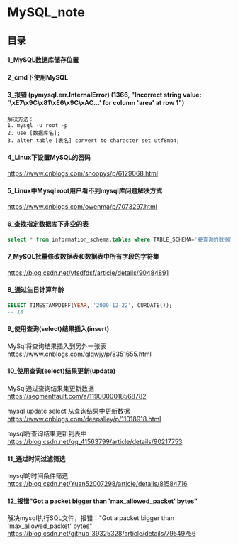 # MySQL_note

## 目录

#### 1_MySQL数据库储存位置

#### 2_cmd下使用MySQL

#### 3_报错 (pymysql.err.InternalError) (1366, "Incorrect string value: '\\xE7\\x9C\\x81\\xE6\\x9C\\xAC...' for column 'area' at row 1")
```
解决方法：
1. mysql -u root -p
2. use [数据库名];
3. alter table [表名] convert to character set utf8mb4;
```

#### 4_Linux下设置MySQL的密码

https://www.cnblogs.com/snoopys/p/6129068.html

#### 5_Linux中Mysql root用户看不到mysql库问题解决方式

https://www.cnblogs.com/owenma/p/7073297.html

#### 6_查找指定数据库下非空的表
```sql
select * from information_schema.tables where TABLE_SCHEMA='要查询的数据库' and table_rows>0;
```

#### 7_MySQL批量修改数据表和数据表中所有字段的字符集

https://blog.csdn.net/vfsdfdsf/article/details/90484891

#### 8_通过生日计算年龄
```sql
SELECT TIMESTAMPDIFF(YEAR, '2000-12-22', CURDATE());
-- 18
```

#### 9_使用查询(select)结果插入(insert)

MySql将查询结果插入到另外一张表 https://www.cnblogs.com/qlqwjy/p/8351655.html

#### 10_使用查询(select)结果更新(update)

MySql通过查询结果集更新数据 https://segmentfault.com/a/1190000018568782

mysql update select 从查询结果中更新数据 https://www.cnblogs.com/deepalley/p/11018918.html

mysql将查询结果更新到表中 https://blog.csdn.net/qq_41563799/article/details/90217753

#### 11_通过时间过滤筛选

mysql的时间条件筛选 https://blog.csdn.net/Yuan52007298/article/details/81584716

#### 12_报错"Got a packet bigger than 'max_allowed_packet' bytes"

解决mysql执行SQL文件，报错："Got a packet bigger than 'max_allowed_packet' bytes" https://blog.csdn.net/github_39325328/article/details/79549756
